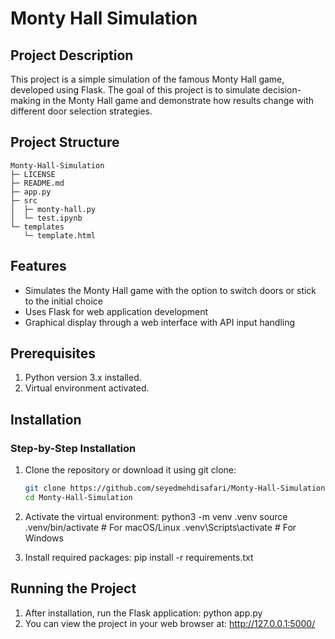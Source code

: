 # Monty Hall Simulation

## Project Description

This project is a simple simulation of the famous Monty Hall game, developed using Flask. The goal of this project is to simulate decision-making in the Monty Hall game and demonstrate how results change with different door selection strategies.

## Project Structure

```
Monty-Hall-Simulation
├─ LICENSE
├─ README.md
├─ app.py
├─ src
│  ├─ monty-hall.py
│  └─ test.ipynb
└─ templates
   └─ template.html
```

## Features
- Simulates the Monty Hall game with the option to switch doors or stick to the initial choice
- Uses Flask for web application development
- Graphical display through a web interface with API input handling

## Prerequisites
1. Python version 3.x installed.
2. Virtual environment activated.

## Installation


### Step-by-Step Installation
1. Clone the repository or download it using git clone:
   ```bash
   git clone https://github.com/seyedmehdisafari/Monty-Hall-Simulation.git
   cd Monty-Hall-Simulation
2. Activate the virtual environment:
    python3 -m venv .venv
    source .venv/bin/activate  # For macOS/Linux
    .venv\Scripts\activate     # For Windows
    
3. Install required packages:
    pip install -r requirements.txt


## Running the Project
1. After installation, run the Flask application:
    python app.py
2.	You can view the project in your web browser at:
    http://127.0.0.1:5000/




